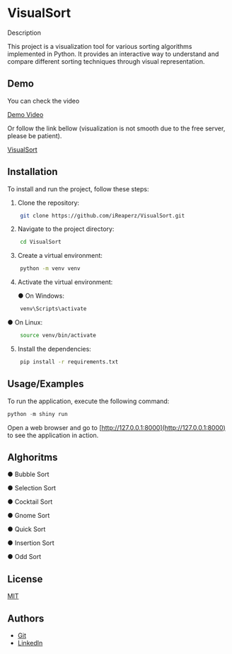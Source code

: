 
# VisualSort

Description

This project is a visualization tool for various sorting algorithms implemented in Python.
It provides an interactive way to understand and compare different sorting techniques through visual representation.

## Demo

You can check the video

[Demo Video]([https://github.com/iReaperz/VisualSort/assets/38584864/e95a44ad-3723-4086-a0e6-cff489d2a2c3](https://github.com/iReaperz/VisualSort/assets/38584864/22d70842-1e4b-4801-bf63-285e787b81a0))

Or follow the link bellow (visualization is not smooth due to the free server, please be patient).

[VisualSort](https://simonyannoy.shinyapps.io/visualsort/)


## Installation

To install and run the project, follow these steps:

1. Clone the repository:

```bash
    git clone https://github.com/iReaperz/VisualSort.git
```
2. Navigate to the project directory:
```bash
    cd VisualSort
```
3. Create a virtual environment:

```bash
    python -m venv venv
```
4. Activate the virtual environment:

   ● On Windows:
```bash
    venv\Scripts\activate
```
   ● On Linux:
```bash
    source venv/bin/activate
```
5. Install the dependencies:
```bash
    pip install -r requirements.txt
```
## Usage/Examples

To run the application, execute the following command:
```python
python -m shiny run 
```
Open a web browser and go to [http://127.0.0.1:8000](http://127.0.0.1:8000) to see the application in action.

## Alghoritms

● Bubble Sort

● Selection Sort

● Cocktail Sort

● Gnome Sort

● Quick Sort

● Insertion Sort

● Odd Sort


## License

[MIT](https://choosealicense.com/licenses/mit/)

## Authors

- [Git](https://github.com/iReaperz)
- [LinkedIn](https://www.linkedin.com/in/noy-simonyan-888683266/)
